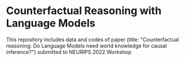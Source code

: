 # Counterfactual Reasoning with Language Models

This repository includes data and codes of paper (title: "Counterfactual reasoning: Do Language Models need
world knowledge for causal inference?") submitted to NEURIPS 2022 Workshop
